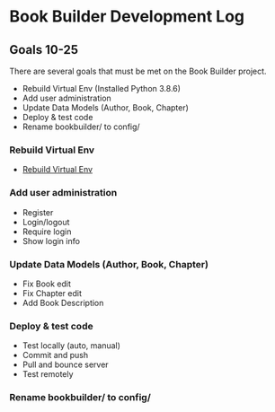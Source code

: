 # Book Builder Development Log

## Goals  10-25

There are several goals that must be met on the Book Builder project.

* Rebuild Virtual Env  (Installed Python 3.8.6)
* Add user administration
* Update Data Models (Author, Book, Chapter)
* Deploy & test code
* Rename bookbuilder/ to config/


### Rebuild Virtual Env
* [Rebuild Virtual Env](RebuildVenv.md)
    
 
### Add user administration
* Register
* Login/logout
* Require login
* Show login info


### Update Data Models (Author, Book, Chapter)
* Fix Book edit
* Fix Chapter edit
* Add Book Description


### Deploy & test code
* Test locally (auto, manual)
* Commit and push
* Pull and bounce server
* Test remotely


### Rename bookbuilder/ to config/

